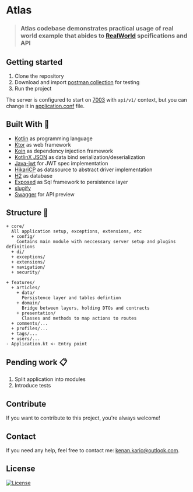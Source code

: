 # Atlas
 
> ### Atlas codebase demonstrates practical usage of real world example that abides to [RealWorld](https://github.com/gothinkster/realworld) spcifications and API

## Getting started
1. Clone the repository
2. Download and import [postman collection](https://github.com/gothinkster/realworld/blob/main/api/Conduit.postman_collection.json) for testing
3. Run the project

The server is configured to start on [7003](http://localhost:7003/api/v1/) with `api/v1/` context, but you can change it in [application.conf](https://github.com/primepixel/Atlas/blob/main/src/main/resources/application.conf) file.

## Built With :hammer:
  - [Kotlin](https://github.com/JetBrains/kotlin) as programming language
  - [Ktor](https://github.com/ktorio/ktor) as web framework
  - [Koin](https://github.com/InsertKoinIO/koin) as dependency injection framework
  - [KotlinX JSON](https://ktor.io/docs/serialization-client.html#add_json_dependency) as data bind serialization/deserialization
  - [Java-jwt](https://github.com/auth0/java-jwt) for JWT spec implementation
  - [HikariCP](https://github.com/brettwooldridge/HikariCP) as datasource to abstract driver implementation
  - [H2](https://github.com/h2database/h2database) as database
  - [Exposed](https://github.com/JetBrains/Exposed) as Sql framework to persistence layer
  - [slugify](https://github.com/slugify/slugify)
  - [Swagger](https://github.com/SMILEY4/ktor-swagger-ui) for API preview

## Structure :nut_and_bolt:
    + core/
      All application setup, exceptions, extensions, etc
      + config/
        Contains main module with neccessary server setup and plugins definitions
      + di/
      + exceptions/
      + extensions/
      + navigation/
      + security/
      
    + features/
      + articles/
        + data/
          Persistence layer and tables defintion
        + domain/
          Bridge between layers, holding DTOs and contracts
        + presentation/
          Classes and methods to map actions to routes
      + comments/...
      + profiles/...
      + tags/...
      + users/...
    - Application.kt <- Entry point

## Pending work :clipboard:
1. Split application into modules
2. Introduce tests

## Contribute
If you want to contribute to this project, you're always welcome!

## Contact
If you need any help, feel free to contact me: kenan.karic@outlook.com.

## License
[![License](https://img.shields.io/badge/License-Apache%202.0-blue.svg)](https://opensource.org/licenses/Apache-2.0)

